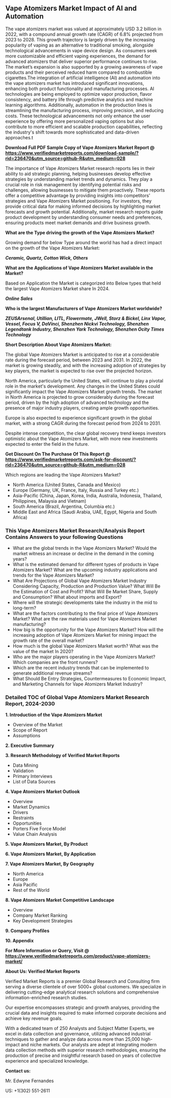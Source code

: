 <h2>Vape Atomizers Market Impact of AI and Automation</h2>The vape atomizers market was valued at approximately USD 3.2 billion in 2022, with a compound annual growth rate (CAGR) of 6.8% projected from 2023 to 2028. This growth trajectory is largely driven by the increasing popularity of vaping as an alternative to traditional smoking, alongside technological advancements in vape device design. As consumers seek more customizable and efficient vaping experiences, the demand for advanced atomizers that deliver superior performance continues to rise. The market’s expansion is also supported by a growing awareness of vape products and their perceived reduced harm compared to combustible cigarettes.The integration of artificial intelligence (AI) and automation into the vape atomizers market has introduced significant innovations, enhancing both product functionality and manufacturing processes. AI technologies are being employed to optimize vapor production, flavor consistency, and battery life through predictive analytics and machine learning algorithms. Additionally, automation in the production lines is streamlining the manufacturing process, improving precision, and reducing costs. These technological advancements not only enhance the user experience by offering more personalized vaping options but also contribute to more efficient and scalable production capabilities, reflecting the industry's shift towards more sophisticated and data-driven approaches.t</p><p id="" class=""><strong>Download Full PDF Sample Copy of Vape Atomizers Market Report @ <a href="https://www.verifiedmarketreports.com/download-sample/?rid=236470&utm_source=github-R&utm_medium=028" target="_blank">https://www.verifiedmarketreports.com/download-sample/?rid=236470&utm_source=github-R&utm_medium=028</a></strong></p><p>The importance of&nbsp;Vape Atomizers Market research reports lies in their ability to aid strategic planning, helping businesses develop effective strategies by understanding market trends and dynamics. They play a crucial role in risk management by identifying potential risks and challenges, allowing businesses to mitigate them proactively. These reports offer a competitive advantage by providing insights into competitors' strategies and Vape Atomizers Market positioning. For investors, they provide critical data for making informed decisions by highlighting market forecasts and growth potential. Additionally, market research reports guide product development by understanding consumer needs and preferences, ensuring products meet market demands and drive business growth.</p><p><strong>What are the&nbsp;Type driving the growth of the Vape Atomizers Market?</strong></p><p id="" class="">Growing demand for below Type around the world has had a direct impact on the growth of the Vape Atomizers Market:</p><em><strong>Ceramic, Quartz, Cotton Wick, Others</strong></em></p><strong>What are the&nbsp;Applications&nbsp;of Vape Atomizers Market available in the Market?</strong></p><p id="" class="">Based on Application the Market is categorized into Below types that held the largest Vape Atomizers Market share In 2024.</p><em><strong>Online Sales</strong></em></p><strong>Who is the largest Manufacturers of Vape Atomizers Market worldwide?</strong></p><p><em><strong>ZEUSArsenal, Utillian, LITL, Flowermate, JWell, Storz & Bickel, Linx Vapor, Vessel, Focus V, DaVinci, Shenzhen Nickvi Technology, Shenzhen Legendtank Industry, Shenzhen Yark Technology, Shenzhen Ocity Times Technology</strong></em></p><p id="" class=""><strong>Short Description About Vape Atomizers Market:</strong></p><p>The global Vape Atomizers Market is anticipated to rise at a considerable rate during the forecast period, between 2023 and 2031. In 2022, the market is growing steadily, and with the increasing adoption of strategies by key players, the market is expected to rise over the projected horizon.</p><p>North America, particularly the United States, will continue to play a pivotal role in the market's development. Any changes in the United States could significantly impact the Vape Atomizers Market growth trends. The market in North America is projected to grow considerably during the forecast period, driven by the high adoption of advanced technology and the presence of major industry players, creating ample growth opportunities.</p><p>Europe is also expected to experience significant growth in the global market, with a strong CAGR during the forecast period from 2024 to 2031.</p><p>Despite intense competition, the clear global recovery trend keeps investors optimistic about the Vape Atomizers Market, with more new investments expected to enter the field in the future.</p><p id="" class=""><strong>Get Discount On The Purchase Of This Report @ <a href="https://www.verifiedmarketreports.com/ask-for-discount/?rid=236470&utm_source=github-R&utm_medium=028" target="_blank">https://www.verifiedmarketreports.com/ask-for-discount/?rid=236470&utm_source=github-R&utm_medium=028</a></strong></p>Which regions are leading the Vape Atomizers Market?</p><ul><li>North America (United States, Canada and Mexico)</li><li>Europe (Germany, UK, France, Italy, Russia and Turkey etc.)</li><li>Asia-Pacific (China, Japan, Korea, India, Australia, Indonesia, Thailand, Philippines, Malaysia and Vietnam)</li><li>South America (Brazil, Argentina, Columbia etc.)</li><li>Middle East and Africa (Saudi Arabia, UAE, Egypt, Nigeria and South Africa)</li></ul><h3 id="" class="">This Vape Atomizers Market Research/Analysis Report Contains Answers to your following Questions</h3><ul><li>What are the global trends in the Vape Atomizers Market? Would the market witness an increase or decline in the demand in the coming years?</li><li>What is the estimated demand for different types of products in Vape Atomizers Market? What are the upcoming industry applications and trends for the Vape Atomizers Market?</li><li>What Are Projections of Global Vape Atomizers Market Industry Considering Capacity, Production and Production Value? What Will Be the Estimation of Cost and Profit? What Will Be Market Share, Supply and Consumption? What about imports and Export?</li><li>Where will the strategic developments take the industry in the mid to long-term?</li><li>What are the factors contributing to the final price of Vape Atomizers Market? What are the raw materials used for Vape Atomizers Market manufacturing?</li><li>How big is the opportunity for the Vape Atomizers Market? How will the increasing adoption of Vape Atomizers Market for mining impact the growth rate of the overall market?</li><li>How much is the global Vape Atomizers Market worth? What was the value of the market In 2020?</li><li>Who are the major players operating in the Vape Atomizers Market? Which companies are the front runners?</li><li>Which are the recent industry trends that can be implemented to generate additional revenue streams?</li><li>What Should Be Entry Strategies, Countermeasures to Economic Impact, and Marketing Channels for Vape Atomizers Market Industry?</li></ul><h3 id="" class="">Detailed TOC of Global Vape Atomizers Market Research Report, 2024-2030</h3><p id="" class=""><strong>1. Introduction of the Vape Atomizers Market</strong></p><ul><li>Overview of the Market</li><li>Scope of Report</li><li>Assumptions</li></ul><p id="" class=""><strong>2. Executive Summary</strong></p><p id="" class=""><strong>3. Research Methodology of Verified Market Reports</strong></p><ul><li>Data Mining</li><li>Validation</li><li>Primary Interviews</li><li>List of Data Sources</li></ul><p id="" class=""><strong>4. Vape Atomizers Market Outlook</strong></p><ul><li>Overview</li><li>Market Dynamics</li><li>Drivers</li><li>Restraints</li><li>Opportunities</li><li>Porters Five Force Model</li><li>Value Chain Analysis</li></ul><p id="" class=""><strong>5. Vape Atomizers Market, By Product</strong></p><p id="" class=""><strong>6. Vape Atomizers Market, By Application</strong></p><p id="" class=""><strong>7. Vape Atomizers Market, By Geography</strong></p><ul><li>North America</li><li>Europe</li><li>Asia Pacific</li><li>Rest of the World</li></ul><p id="" class=""><strong>8. Vape Atomizers Market Competitive Landscape</strong></p><ul><li>Overview</li><li>Company Market Ranking</li><li>Key Development Strategies</li></ul><p id="" class=""><strong>9. Company Profiles</strong></p><p id="" class=""><strong>10. Appendix</strong></p><p id="" class=""><strong>For More Information or Query, Visit @ <a href="https://www.verifiedmarketreports.com/product/vape-atomizers-market/" target="_blank">https://www.verifiedmarketreports.com/product/vape-atomizers-market/</a></strong></p><p id="" class=""><strong>About Us: Verified Market Reports</strong></p><p id="" class="">Verified Market Reports is a premier Global Research and Consulting firm serving a diverse clientele of over 5000+ global customers. We specialize in delivering cutting-edge analytical research solutions and comprehensive information-enriched research studies.</p><p id="" class="">Our expertise encompasses strategic and growth analyses, providing the crucial data and insights required to make informed corporate decisions and achieve key revenue goals.</p><p id="" class="">With a dedicated team of 250 Analysts and Subject Matter Experts, we excel in data collection and governance, utilizing advanced industrial techniques to gather and analyze data across more than 25,000 high-impact and niche markets. Our analysts are adept at integrating modern data collection methods with superior research methodologies, ensuring the production of precise and insightful research based on years of collective experience and specialized knowledge.</p><p id="" class=""><strong>Contact us:</strong></p><p id="" class="">Mr. Edwyne Fernandes</p><p id="" class="">US: +1(302) 551-2611</p>